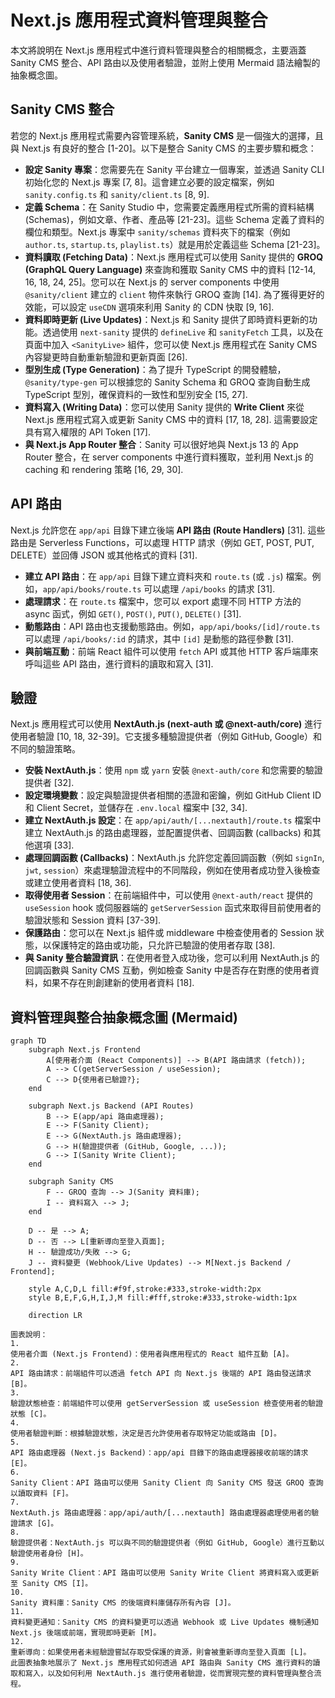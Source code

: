 # Next.js 應用程式資料管理與整合

本文將說明在 Next.js 應用程式中進行資料管理與整合的相關概念，主要涵蓋 Sanity CMS 整合、API 路由以及使用者驗證，並附上使用 Mermaid 語法繪製的抽象概念圖。

## Sanity CMS 整合

若您的 Next.js 應用程式需要內容管理系統，**Sanity CMS** 是一個強大的選擇，且與 Next.js 有良好的整合 [1-20]。以下是整合 Sanity CMS 的主要步驟和概念：

- **設定 Sanity 專案**：您需要先在 Sanity 平台建立一個專案，並透過 Sanity CLI 初始化您的 Next.js 專案 [7, 8]。這會建立必要的設定檔案，例如 `sanity.config.ts` 和 `sanity/client.ts` [8, 9].
- **定義 Schema**：在 Sanity Studio 中，您需要定義應用程式所需的資料結構 (Schemas)，例如文章、作者、產品等 [21-23]。這些 Schema 定義了資料的欄位和類型。Next.js 專案中 `sanity/schemas` 資料夾下的檔案（例如 `author.ts`, `startup.ts`, `playlist.ts`）就是用於定義這些 Schema [21-23]。
- **資料讀取 (Fetching Data)**：Next.js 應用程式可以使用 Sanity 提供的 **GROQ (GraphQL Query Language)** 來查詢和獲取 Sanity CMS 中的資料 [12-14, 16, 18, 24, 25]。您可以在 Next.js 的 server components 中使用 `@sanity/client` 建立的 `client` 物件來執行 GROQ 查詢 [14]. 為了獲得更好的效能，可以設定 `useCDN` 選項來利用 Sanity 的 CDN 快取 [9, 16].
- **資料即時更新 (Live Updates)**：Next.js 和 Sanity 提供了即時資料更新的功能。透過使用 `next-sanity` 提供的 `defineLive` 和 `sanityFetch` 工具，以及在頁面中加入 `<SanityLive>` 組件，您可以使 Next.js 應用程式在 Sanity CMS 內容變更時自動重新驗證和更新頁面 [26].
- **型別生成 (Type Generation)**：為了提升 TypeScript 的開發體驗，`@sanity/type-gen` 可以根據您的 Sanity Schema 和 GROQ 查詢自動生成 TypeScript 型別，確保資料的一致性和型別安全 [15, 27].
- **資料寫入 (Writing Data)**：您可以使用 Sanity 提供的 **Write Client** 來從 Next.js 應用程式寫入或更新 Sanity CMS 中的資料 [17, 18, 28]. 這需要設定具有寫入權限的 API Token [17].
- **與 Next.js App Router 整合**：Sanity 可以很好地與 Next.js 13 的 App Router 整合，在 server components 中進行資料獲取，並利用 Next.js 的 caching 和 rendering 策略 [16, 29, 30].

## API 路由

Next.js 允許您在 `app/api` 目錄下建立後端 **API 路由 (Route Handlers)** [31]. 這些路由是 Serverless Functions，可以處理 HTTP 請求（例如 GET, POST, PUT, DELETE）並回傳 JSON 或其他格式的資料 [31].

- **建立 API 路由**：在 `app/api` 目錄下建立資料夾和 `route.ts` (或 `.js`) 檔案。例如，`app/api/books/route.ts` 可以處理 `/api/books` 的請求 [31].
- **處理請求**：在 `route.ts` 檔案中，您可以 export 處理不同 HTTP 方法的 async 函式，例如 `GET()`, `POST()`, `PUT()`, `DELETE()` [31].
- **動態路由**：API 路由也支援動態路由。例如，`app/api/books/[id]/route.ts` 可以處理 `/api/books/:id` 的請求，其中 `[id]` 是動態的路徑參數 [31].
- **與前端互動**：前端 React 組件可以使用 `fetch` API 或其他 HTTP 客戶端庫來呼叫這些 API 路由，進行資料的讀取和寫入 [31].

## 驗證

Next.js 應用程式可以使用 **NextAuth.js (next-auth 或 @next-auth/core)** 進行使用者驗證 [10, 18, 32-39]。它支援多種驗證提供者（例如 GitHub, Google）和不同的驗證策略。

- **安裝 NextAuth.js**：使用 `npm` 或 `yarn` 安裝 `@next-auth/core` 和您需要的驗證提供者 [32].
- **設定環境變數**：設定與驗證提供者相關的憑證和密鑰，例如 GitHub Client ID 和 Client Secret，並儲存在 `.env.local` 檔案中 [32, 34].
- **建立 NextAuth.js 設定**：在 `app/api/auth/[...nextauth]/route.ts` 檔案中建立 NextAuth.js 的路由處理器，並配置提供者、回調函數 (callbacks) 和其他選項 [33].
- **處理回調函數 (Callbacks)**：NextAuth.js 允許您定義回調函數（例如 `signIn`, `jwt`, `session`）來處理驗證流程中的不同階段，例如在使用者成功登入後檢查或建立使用者資料 [18, 36].
- **取得使用者 Session**：在前端組件中，可以使用 `@next-auth/react` 提供的 `useSession` hook 或伺服器端的 `getServerSession` 函式來取得目前使用者的驗證狀態和 Session 資料 [37-39].
- **保護路由**：您可以在 Next.js 組件或 middleware 中檢查使用者的 Session 狀態，以保護特定的路由或功能，只允許已驗證的使用者存取 [38].
- **與 Sanity 整合驗證資訊**：在使用者登入成功後，您可以利用 NextAuth.js 的回調函數與 Sanity CMS 互動，例如檢查 Sanity 中是否存在對應的使用者資料，如果不存在則創建新的使用者資料 [18].

## 資料管理與整合抽象概念圖 (Mermaid)

```mermaid
graph TD
    subgraph Next.js Frontend
        A[使用者介面 (React Components)] --> B(API 路由請求 (fetch));
        A --> C(getServerSession / useSession);
        C --> D{使用者已驗證?};
    end

    subgraph Next.js Backend (API Routes)
        B --> E(app/api 路由處理器);
        E --> F(Sanity Client);
        E --> G(NextAuth.js 路由處理器);
        G --> H(驗證提供者 (GitHub, Google, ...));
        G --> I(Sanity Write Client);
    end

    subgraph Sanity CMS
        F -- GROQ 查詢 --> J(Sanity 資料庫);
        I -- 資料寫入 --> J;
    end

    D -- 是 --> A;
    D -- 否 --> L[重新導向至登入頁面];
    H -- 驗證成功/失敗 --> G;
    J -- 資料變更 (Webhook/Live Updates) --> M[Next.js Backend / Frontend];

    style A,C,D,L fill:#f9f,stroke:#333,stroke-width:2px
    style B,E,F,G,H,I,J,M fill:#fff,stroke:#333,stroke-width:1px

    direction LR

圖表說明：
1.
使用者介面 (Next.js Frontend)：使用者與應用程式的 React 組件互動 [A]。
2.
API 路由請求：前端組件可以透過 fetch API 向 Next.js 後端的 API 路由發送請求 [B]。
3.
驗證狀態檢查：前端組件可以使用 getServerSession 或 useSession 檢查使用者的驗證狀態 [C]。
4.
使用者驗證判斷：根據驗證狀態，決定是否允許使用者存取特定功能或路由 [D]。
5.
API 路由處理器 (Next.js Backend)：app/api 目錄下的路由處理器接收前端的請求 [E]。
6.
Sanity Client：API 路由可以使用 Sanity Client 向 Sanity CMS 發送 GROQ 查詢以讀取資料 [F]。
7.
NextAuth.js 路由處理器：app/api/auth/[...nextauth] 路由處理器處理使用者的驗證請求 [G]。
8.
驗證提供者：NextAuth.js 可以與不同的驗證提供者（例如 GitHub, Google）進行互動以驗證使用者身份 [H]。
9.
Sanity Write Client：API 路由可以使用 Sanity Write Client 將資料寫入或更新至 Sanity CMS [I]。
10.
Sanity 資料庫：Sanity CMS 的後端資料庫儲存所有內容 [J]。
11.
資料變更通知：Sanity CMS 的資料變更可以透過 Webhook 或 Live Updates 機制通知 Next.js 後端或前端，實現即時更新 [M]。
12.
重新導向：如果使用者未經驗證嘗試存取受保護的資源，則會被重新導向至登入頁面 [L]。
此圖表抽象地展示了 Next.js 應用程式如何透過 API 路由與 Sanity CMS 進行資料的讀取和寫入，以及如何利用 NextAuth.js 進行使用者驗證，從而實現完整的資料管理與整合流程。

```
